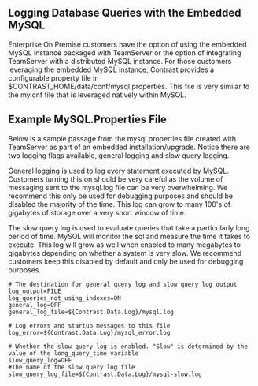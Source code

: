 <!--
title: "Enabling and Disabling MySQL Logging"
description: "Enabling and Disabling MySQL Logging for Increased Database Telemetry"
tags: "EOP mysql logging slow query"
-->

## Logging Database Queries with the Embedded MySQL
Enterprise On Premise customers have the option of using the embedded MySQL instance packaged with TeamServer or the option of integrating TeamServer with a distributed MySQL instance. For those customers leveraging the embedded MySQL instance, Contrast provides a configurable property file in $CONTRAST_HOME/data/conf/mysql.properties. This file is very similar to the my.cnf file that is leveraged natively within MySQL.

## Example MySQL.Properties File
Below is a sample passage from the mysql.properties file created with TeamServer as part of an embedded installation/upgrade. Notice there are two logging flags available, general logging and slow query logging. 

General logging is used to log every statement executed by MySQL. Customers turning this on should be very careful as the volume of messaging sent to the mysql.log file can be very overwhelming. We recommend this only be used for debugging purposes and should be disabled the majority of the time. This log can grow to many 100's of gigabytes of storage over a very short window of time.

The slow query log is used to evaluate queries that take a particularly long period of time. MySQL will monitor the sql and measure the time it takes to execute. This log will grow as well when enabled to many megabytes to gigabytes depending on whether a system is very slow. We recommend customers keep this disabled by default and only be used for debugging purposes.

```
# The destination for general query log and slow query log output
log_output=FILE
log_queries_not_using_indexes=ON
general_log=OFF
general_log_file=${Contrast.Data.Log}/mysql.log

# Log errors and startup messages to this file
log_error=${Contrast.Data.Log}/mysql_error.log

# Whether the slow query log is enabled. "Slow" is determined by the value of the long_query_time variable
slow_query_log=OFF
#The name of the slow query log file
slow_query_log_file=${Contrast.Data.Log}/mysql-slow.log
```

